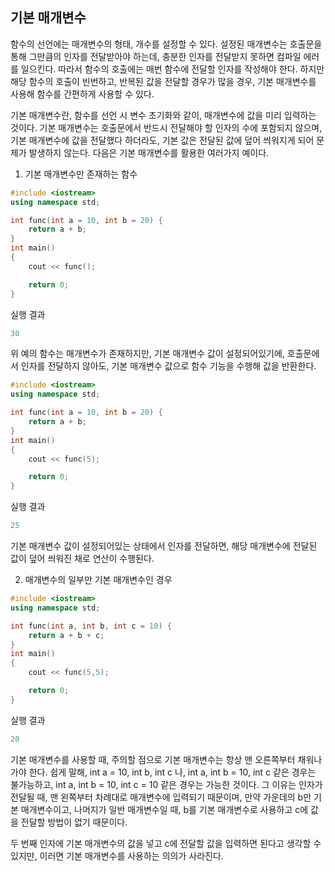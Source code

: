 ## 기본 매개변수

함수의 선언에는 매개변수의 형태, 개수를 설정할 수 있다. 설정된 매개변수는 호출문을 통해 그만큼의 인자를 전달받아야 하는데, 충분한 인자를 전달받지 못하면 컴파일 에러를 일으킨다. 
따라서 함수의 호출에는 매번 함수에 전달할 인자를 작성해야 한다. 하지만 해당 함수의 호출이 빈번하고, 반복된 값을 전달할 경우가 많을 경우, 기본 매개변수를 사용해 함수를 간편하게
사용할 수 있다.

기본 매개변수란, 함수를 선언 시 변수 초기화와 같이, 매개변수에 값을 미리 입력하는 것이다. 기본 매개변수는 호출문에서 반드시 전달해야 할 인자의 수에 포함되지 않으며,
기본 매개변수에 값을 전달했다 하더라도, 기본 값은 전달된 값에 덮어 씌워지게 되어 문제가 발생하지 않는다. 다음은 기본 매개변수를 활용한 여러가지 예이다.

1) 기본 매개변수만 존재하는 함수
```c++
#include <iostream>
using namespace std;

int func(int a = 10, int b = 20) {
    return a + b;
}
int main()
{
    cout << func();

    return 0;
}
```
실행 결과
```c++
30
```

위 예의 함수는 매개변수가 존재하지만, 기본 매개변수 값이 설정되어있기에, 호출문에서 인자를 전달하지 않아도, 기본 매개변수 값으로 함수 기능을 수행해 값을 반환한다.
```c++
#include <iostream>
using namespace std;

int func(int a = 10, int b = 20) {
    return a + b;
}
int main()
{
    cout << func(5);

    return 0;
}
```
실행 결과
```c++
25
```
기본 매개변수 값이 설정되어있는 상태에서 인자를 전달하면, 해당 매개변수에 전달된 값이 덮어 씌워진 채로 연산이 수행된다.

2) 매개변수의 일부만 기본 매개변수인 경우
```c++
#include <iostream>
using namespace std;

int func(int a, int b, int c = 10) {
    return a + b + c;
}
int main()
{
    cout << func(5,5);

    return 0;
}
```
실행 결과
```c++
20
```
기본 매개변수를 사용할 때, 주의할 점으로 기본 매개변수는 항상 맨 오른쪽부터 채워나가야 한다. 쉽게 말해, int a = 10, int  b, int c 나, int a, int b = 10, int c 같은 경우는
불가능하고, int a, int b = 10, int c = 10 같은 경우는 가능한 것이다. 그 이유는 인자가 전달될 때, 맨 왼쪽부터 차례대로 매개변수에 입력되기 때문이며, 만약 가운데의 b만
기본 매개변수이고, 나머지가 일반 매개변수일 때, b를 기본 매개변수로 사용하고 c에 값을 전달할 방법이 없기 때문이다. 

두 번째 인자에 기본 매개변수의 값을 넣고 c에 전달할 값을 입력하면 된다고 생각할 수 있지만, 이러면 기본 매개변수를 사용하는 의의가 사라진다.













